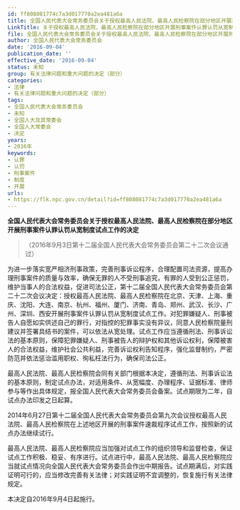 ```yaml
---
id: ff808081774c7a3d017770a2ea481a6a
title: 全国人民代表大会常务委员会关于授权最高人民法院、最高人民检察院在部分地区开展刑事案件认罪认罚从宽制度试点工作的决定
LinkTitle: 关于授权最高人民法院、最高人民检察院在部分地区开展刑事案件认罪认罚从宽制度试点工作的决定（2016）
file: 全国人民代表大会常务委员会关于授权最高人民法院、最高人民检察院在部分地区开展刑事案件认罪认罚从宽制度试点工作的决定_ff808081774c7a3d017770a2ea481a6a.docx
author: 全国人民代表大会常务委员会
date: '2016-09-04'
publication_date: ''
effective_date: '2016-09-04'
status: 未知
group: 有关法律问题和重大问题的决定（部分）
categories:
- 法律
- 有关法律问题和重大问题的决定（部分）
tags:
- 全国人民代表大会常务委员会
- 未知
- 全国人大及其常委会
- 全国人大常委会
- 决定
years:
- 2016年
keywords:
- 认罪
- 认罚
- 刑事案件
- 制度
- 开展
urls:
- https://flk.npc.gov.cn/detail?id=ff808081774c7a3d017770a2ea481a6a
---
```


**全国人民代表大会常务委员会关于授权最高人民法院、最高人民检察院在部分地区开展刑事案件认罪认罚从宽制度试点工作的决定**

> （2016年9月3日第十二届全国人民代表大会常务委员会第二十二次会议通过）

为进一步落实宽严相济刑事政策，完善刑事诉讼程序，合理配置司法资源，提高办理刑事案件的质量与效率，确保无罪的人不受刑事追究，有罪的人受到公正惩罚，维护当事人的合法权益，促进司法公正，第十二届全国人民代表大会常务委员会第二十二次会议决定：授权最高人民法院、最高人民检察院在北京、天津、上海、重庆、沈阳、大连、南京、杭州、福州、厦门、济南、青岛、郑州、武汉、长沙、广州、深圳、西安开展刑事案件认罪认罚从宽制度试点工作。对犯罪嫌疑人、刑事被告人自愿如实供述自己的罪行，对指控的犯罪事实没有异议，同意人民检察院量刑建议并签署具结书的案件，可以依法从宽处理。试点工作应当遵循刑法、刑事诉讼法的基本原则，保障犯罪嫌疑人、刑事被告人的辩护权和其他诉讼权利，保障被害人的合法权益，维护社会公共利益，完善诉讼权利告知程序，强化监督制约，严密防范并依法惩治滥用职权、徇私枉法行为，确保司法公正。

最高人民法院、最高人民检察院会同有关部门根据本决定，遵循刑法、刑事诉讼法的基本原则，制定试点办法，对适用条件、从宽幅度、办理程序、证据标准、律师参与等作出具体规定，报全国人民代表大会常务委员会备案。试点期限为二年，自试点办法印发之日起算。

2014年6月27日第十二届全国人民代表大会常务委员会第九次会议授权最高人民法院、最高人民检察院在上述地区开展的刑事案件速裁程序试点工作，按照新的试点办法继续试行。

最高人民法院、最高人民检察院应当加强对试点工作的组织领导和监督检查，保证试点工作积极、稳妥、有序进行。试点进行中，最高人民法院、最高人民检察院应当就试点情况向全国人民代表大会常务委员会作出中期报告。试点期满后，对实践证明可行的，应当修改完善有关法律；对实践证明不宜调整的，恢复施行有关法律规定。

本决定自2016年9月4日起施行。
